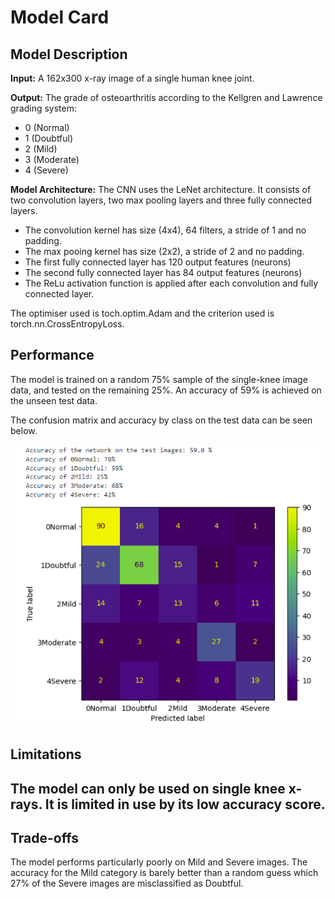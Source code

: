 # Model Card


## Model Description


**Input:** 
A 162x300 x-ray image of a single human knee joint.


**Output:** 
The grade of osteoarthritis according to the Kellgren and Lawrence grading system:
- 0 (Normal)
- 1 (Doubtful)
- 2 (Mild)
- 3 (Moderate)
- 4 (Severe)


**Model Architecture:** 
The CNN uses the LeNet architecture. It consists of two convolution layers, two max pooling layers and three fully connected layers.
- The convolution kernel has size (4x4), 64 filters, a stride of 1 and no padding.
- The max pooing kernel has size (2x2), a stride of 2 and no padding.
- The first fully connected layer has 120 output features (neurons)
- The second fully connected layer has 84 output features (neurons)
- The ReLu activation function is applied after each convolution and fully connected layer.

The optimiser used is toch.optim.Adam and the criterion used is torch.nn.CrossEntropyLoss.

## Performance

The model is trained on a random 75% sample of the single-knee image data, and tested on the remaining 25%. An accuracy of 59% is achieved on the unseen test data. 

The confusion matrix and accuracy by class on the test data can be seen below.

![Screenshot](FinalModelSummary.png) 

## Limitations

The model can only be used on single knee x-rays. It is limited in use by its low accuracy score. 
- 

## Trade-offs

The model performs particularly poorly on Mild and Severe images. The accuracy for the Mild category is barely better than a random guess which 27% of the Severe images are misclassified as Doubtful.

